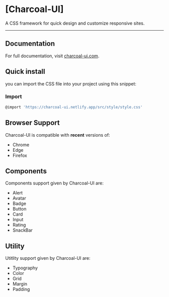 # [Charcoal-UI]
A CSS framework for quick design and customize responsive sites.

-------------------
## Documentation

For full documentation, visit [charcoal-ui.com](https://charcoal-ui.netlify.app/src/index.html).

## Quick install

you can import the CSS file into your project using this snippet:

### Import

```sh
@import 'https://charcoal-ui.netlify.app/src/style/style.css'
```

## Browser Support

Charcoal-UI is compatible with **recent** versions of:

- Chrome
- Edge
- Firefox

## Components
Components support given by Charcoal-UI are:

- Alert
- Avatar
- Badge
- Button
- Card
- Input
- Rating
- SnackBar

## Utility

Utitlity support given by Charcoal-UI are:

- Typography
- Color
- Grid
- Margin
- Padding